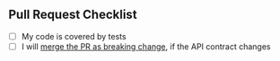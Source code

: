 <!--
Thanks for your contribution!
Please check the following to make sure your contribution follows our guideline:
-->

## Pull Request Checklist

- [ ] My code is covered by tests
- [ ] I will [merge the PR as breaking change](https://github.com/wireapp/wire-web-packages/wiki/Releases#create-major-release), if the API contract changes
